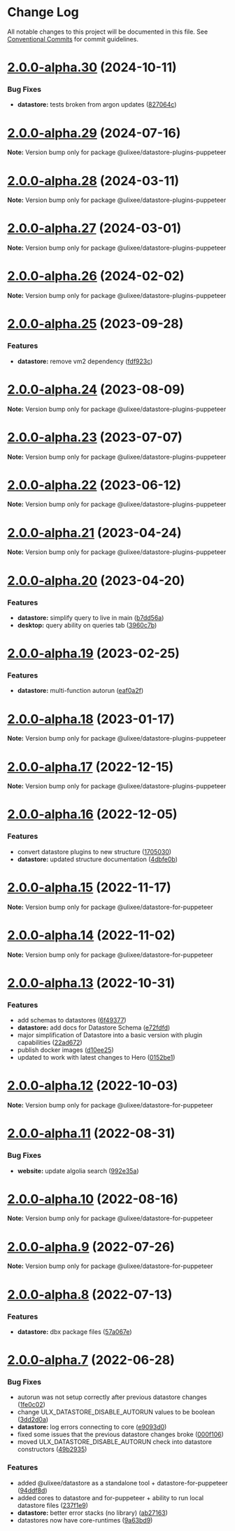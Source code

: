 # Change Log

All notable changes to this project will be documented in this file.
See [Conventional Commits](https://conventionalcommits.org) for commit guidelines.

# [2.0.0-alpha.30](https://github.com/ulixee/platform/compare/v2.0.0-alpha.29...v2.0.0-alpha.30) (2024-10-11)

### Bug Fixes

* **datastore:** tests broken from argon updates ([827064c](https://github.com/ulixee/platform/commit/827064c9290b75d15920b66634b2902fabb3fcfa))

# [2.0.0-alpha.29](https://github.com/ulixee/platform/compare/v2.0.0-alpha.28...v2.0.0-alpha.29) (2024-07-16)

**Note:** Version bump only for package @ulixee/datastore-plugins-puppeteer

# [2.0.0-alpha.28](https://github.com/ulixee/platform/compare/v2.0.0-alpha.27...v2.0.0-alpha.28) (2024-03-11)

**Note:** Version bump only for package @ulixee/datastore-plugins-puppeteer

# [2.0.0-alpha.27](https://github.com/ulixee/platform/compare/v2.0.0-alpha.26...v2.0.0-alpha.27) (2024-03-01)

**Note:** Version bump only for package @ulixee/datastore-plugins-puppeteer

# [2.0.0-alpha.26](https://github.com/ulixee/platform/compare/v2.0.0-alpha.25...v2.0.0-alpha.26) (2024-02-02)

**Note:** Version bump only for package @ulixee/datastore-plugins-puppeteer

# [2.0.0-alpha.25](https://github.com/ulixee/platform/compare/v2.0.0-alpha.24...v2.0.0-alpha.25) (2023-09-28)

### Features

- **datastore:** remove vm2 dependency ([fdf923c](https://github.com/ulixee/platform/commit/fdf923c183f9eb87f6367e7973210f9fb2ca09cc))

# [2.0.0-alpha.24](https://github.com/ulixee/platform/compare/v2.0.0-alpha.23...v2.0.0-alpha.24) (2023-08-09)

**Note:** Version bump only for package @ulixee/datastore-plugins-puppeteer

# [2.0.0-alpha.23](https://github.com/ulixee/platform/compare/v2.0.0-alpha.22...v2.0.0-alpha.23) (2023-07-07)

**Note:** Version bump only for package @ulixee/datastore-plugins-puppeteer

# [2.0.0-alpha.22](https://github.com/ulixee/platform/compare/v2.0.0-alpha.21...v2.0.0-alpha.22) (2023-06-12)

**Note:** Version bump only for package @ulixee/datastore-plugins-puppeteer

# [2.0.0-alpha.21](https://github.com/ulixee/platform/compare/v2.0.0-alpha.20...v2.0.0-alpha.21) (2023-04-24)

**Note:** Version bump only for package @ulixee/datastore-plugins-puppeteer

# [2.0.0-alpha.20](https://github.com/ulixee/platform/compare/v2.0.0-alpha.19...v2.0.0-alpha.20) (2023-04-20)

### Features

- **datastore:** simplify query to live in main ([b7dd56a](https://github.com/ulixee/platform/commit/b7dd56a69fdcdbb51170758c06b6d23cbd9e0585))
- **desktop:** query ability on queries tab ([3960c7b](https://github.com/ulixee/platform/commit/3960c7b9fda1f9bea3a81850bb4fdadf9f54b2d4))

# [2.0.0-alpha.19](https://github.com/ulixee/platform/compare/v2.0.0-alpha.17...v2.0.0-alpha.19) (2023-02-25)

### Features

- **datastore:** multi-function autorun ([eaf0a2f](https://github.com/ulixee/platform/commit/eaf0a2fac8f187c8a0a4ea933a4cfdd324257358))

# [2.0.0-alpha.18](https://github.com/ulixee/platform/compare/v2.0.0-alpha.17...v2.0.0-alpha.18) (2023-01-17)

**Note:** Version bump only for package @ulixee/datastore-plugins-puppeteer

# [2.0.0-alpha.17](https://github.com/ulixee/platform/compare/v2.0.0-alpha.16...v2.0.0-alpha.17) (2022-12-15)

**Note:** Version bump only for package @ulixee/datastore-plugins-puppeteer

# [2.0.0-alpha.16](https://github.com/ulixee/platform/compare/v2.0.0-alpha.15...v2.0.0-alpha.16) (2022-12-05)

### Features

- convert datastore plugins to new structure ([1705030](https://github.com/ulixee/platform/commit/1705030ec91461b166c9bfafbcc9b1e3c12f0854))
- **datastore:** updated structure documentation ([4dbfe0b](https://github.com/ulixee/platform/commit/4dbfe0b5379417fc86de3c5b5885a1592d2c81fe))

# [2.0.0-alpha.15](https://github.com/ulixee/platform/compare/v2.0.0-alpha.14...v2.0.0-alpha.15) (2022-11-17)

**Note:** Version bump only for package @ulixee/datastore-for-puppeteer

# [2.0.0-alpha.14](https://github.com/ulixee/ulixee/compare/v2.0.0-alpha.13...v2.0.0-alpha.14) (2022-11-02)

**Note:** Version bump only for package @ulixee/datastore-for-puppeteer

# [2.0.0-alpha.13](https://github.com/ulixee/ulixee/compare/v2.0.0-alpha.12...v2.0.0-alpha.13) (2022-10-31)

### Features

- add schemas to datastores ([6f49377](https://github.com/ulixee/ulixee/commit/6f493774ebd760e52c7986b2ad3e0b45abab90e8))
- **datastore:** add docs for Datastore Schema ([e72fdfd](https://github.com/ulixee/ulixee/commit/e72fdfd0740905dd06084fee66ad318acde9aad3))
- major simplification of Datastore into a basic version with plugin capabilities ([22ad672](https://github.com/ulixee/ulixee/commit/22ad672e06135049ab82fc8b3af274d9e72c278a))
- publish docker images ([d10ee25](https://github.com/ulixee/ulixee/commit/d10ee257406633805d15d21d7ebd4b043246b6c4))
- updated to work with latest changes to Hero ([0152be1](https://github.com/ulixee/ulixee/commit/0152be1267af472767b7c31d98739f950ffc99e9))

# [2.0.0-alpha.12](https://github.com/ulixee/ulixee/compare/v2.0.0-alpha.11...v2.0.0-alpha.12) (2022-10-03)

**Note:** Version bump only for package @ulixee/datastore-for-puppeteer

# [2.0.0-alpha.11](https://github.com/ulixee/ulixee/compare/v2.0.0-alpha.10...v2.0.0-alpha.11) (2022-08-31)

### Bug Fixes

- **website:** update algolia search ([992e35a](https://github.com/ulixee/ulixee/commit/992e35aeb4c9a01924820e70010f223cc8c31142))

# [2.0.0-alpha.10](https://github.com/ulixee/ulixee/compare/v2.0.0-alpha.9...v2.0.0-alpha.10) (2022-08-16)

**Note:** Version bump only for package @ulixee/datastore-for-puppeteer

# [2.0.0-alpha.9](https://github.com/ulixee/ulixee/compare/v2.0.0-alpha.8...v2.0.0-alpha.9) (2022-07-26)

**Note:** Version bump only for package @ulixee/datastore-for-puppeteer

# [2.0.0-alpha.8](https://github.com/ulixee/ulixee/compare/v2.0.0-alpha.7...v2.0.0-alpha.8) (2022-07-13)

### Features

- **datastore:** dbx package files ([57a067e](https://github.com/ulixee/ulixee/commit/57a067ea3be57516ea58c278dff07e1158c97848))

# [2.0.0-alpha.7](https://github.com/ulixee/ulixee/compare/v2.0.0-alpha.6...v2.0.0-alpha.7) (2022-06-28)

### Bug Fixes

- autorun was not setup correctly after previous datastore changes ([1fe0c02](https://github.com/ulixee/ulixee/commit/1fe0c027c5ef6f1cbd8f8a11f48d23e0edc97182))
- change ULX_DATASTORE_DISABLE_AUTORUN values to be boolean ([3dd2d0a](https://github.com/ulixee/ulixee/commit/3dd2d0adc8ade84c80193ebdadbe8e850f13c712))
- **datastore:** log errors connecting to core ([e9093d0](https://github.com/ulixee/ulixee/commit/e9093d07b7f888c591ff3d9a9e4af66650548d93))
- fixed some issues that the previous datastore changes broke ([000f106](https://github.com/ulixee/ulixee/commit/000f106a2052c53a963c6cd706195a9508dc6f63))
- moved ULX_DATASTORE_DISABLE_AUTORUN check into datastore constructors ([49b2935](https://github.com/ulixee/ulixee/commit/49b29359767bf40ab7d83f1547fd03f0e603f706))

### Features

- added @ulixee/datastore as a standalone tool + datastore-for-puppeteer ([94ddf8d](https://github.com/ulixee/ulixee/commit/94ddf8d24c93b12a5b81596a6db12e60016a110e))
- added cores to datastore and for-puppeteer + ability to run local datastore files ([237f1e9](https://github.com/ulixee/ulixee/commit/237f1e941843d8ca71bfc6c74d3bbc7b048f5d6b))
- **datastore:** better error stacks (no library) ([ab27163](https://github.com/ulixee/ulixee/commit/ab2716373d0d9379d8d9a6fcd0f307c7647346eb))
- datastores now have core-runtimes ([9a63bd9](https://github.com/ulixee/ulixee/commit/9a63bd9cae3427c71c47cc46d7009b07ae3fed9f))
